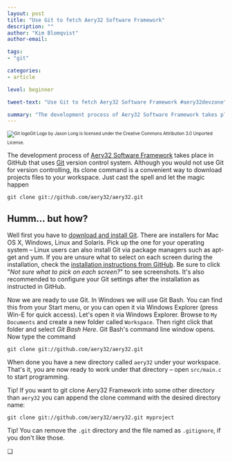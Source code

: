 ```yaml
---
layout: post
title: "Use Git to fetch Aery32 Software Framework"
description: ""
author: "Kim Blomqvist"
author-email:

tags:
- "git"

categories:
- article

level: beginner

tweet-text: "Use Git to fetch Aery32 Software Framework #aery32devzone"

summary: "The development process of Aery32 Software Framework takes place in GitHub that uses Git version control system. Although you would not use Git for version controlling, its clone command is a convenient way to download project files to your workspace"
---
```


<div style="margin: 15px 0; font-size: 10px;">
<img style="margin-bottom: 5px;" itemprop="image" src="{{ site.url }}/images/vendor/Git-Logo-2Color.png" alt="Git logo" />Git Logo by Jason Long is licensed under the Creative Commons Attribution 3.0 Unported License.
</div>

The development process of [Aery32 Software Framework](https://github.com/aery32/aery32) takes place in GitHub that uses [Git](http://git-scm.com/) version control system. Although you would not use Git for version controlling, its clone command is a convenient way to download projects files to your workspace. Just cast the spell and let the magic happen

    git clone git://github.com/aery32/aery32.git

Humm... but how?
----------------

Well first you have to [download and install Git](http://git-scm.com/downloads). There are installers for Mac OS X, Windows, Linux and Solaris. Pick up the one for your operating system &ndash; Linux users can also install Git via package managers such as apt-get and yum. If you are unsure what to select on each screen during the installation, check the [installation instructions from GitHub](https://help.github.com/articles/set-up-git#platform-windows). Be sure to click "*Not sure what to pick on each screen?*" to see screenshots. It's also recommended to configure your Git settings after the installation as instructed in GitHub.

Now we are ready to use Git. In Windows we will use Git Bash. You can find this from your Start menu, or you can open it via Windows Explorer (press Win-E for quick access). Let's open it via Windows Explorer. Browse to `My Documents` and create a new folder called `Workspace`. Then right click that folder and select *Git Bash Here*. Git Bash's command line window opens. Now type the command

    git clone git://github.com/aery32/aery32.git

When done you have a new directory called `aery32` under your workspace. That's it, you are now ready to work under that directory &ndash; open `src/main.c` to start programming.

<span class="label label-info">Tip!</span> If you want to git clone Aery32 Framework into some other directory than `aery32` you can append the clone command with the desired directory name:

    git clone git://github.com/aery32/aery32.git myproject

<span class="label label-info">Tip!</span> You can remove the `.git` directory and the file named as `.gitignore`, if you don't like those.

&#10065;
